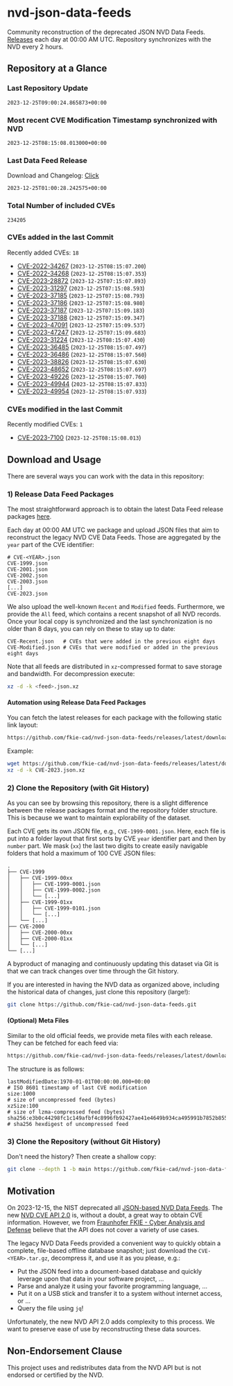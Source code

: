 # nvd-json-data-feeds

Community reconstruction of the deprecated JSON NVD Data Feeds. 
[Releases](https://github.com/fkie-cad/nvd-json-data-feeds/releases/latest) each day at 00:00 AM UTC.
Repository synchronizes with the NVD every 2 hours.

## Repository at a Glance

### Last Repository Update

```plain
2023-12-25T09:00:24.865873+00:00
```

### Most recent CVE Modification Timestamp synchronized with NVD

```plain
2023-12-25T08:15:08.013000+00:00
```

### Last Data Feed Release

Download and Changelog: [Click](https://github.com/fkie-cad/nvd-json-data-feeds/releases/latest)

```plain
2023-12-25T01:00:28.242575+00:00
```

### Total Number of included CVEs

```plain
234205
```

### CVEs added in the last Commit

Recently added CVEs: `18`

* [CVE-2022-34267](CVE-2022/CVE-2022-342xx/CVE-2022-34267.json) (`2023-12-25T08:15:07.200`)
* [CVE-2022-34268](CVE-2022/CVE-2022-342xx/CVE-2022-34268.json) (`2023-12-25T08:15:07.353`)
* [CVE-2023-28872](CVE-2023/CVE-2023-288xx/CVE-2023-28872.json) (`2023-12-25T07:15:07.893`)
* [CVE-2023-31297](CVE-2023/CVE-2023-312xx/CVE-2023-31297.json) (`2023-12-25T07:15:08.593`)
* [CVE-2023-37185](CVE-2023/CVE-2023-371xx/CVE-2023-37185.json) (`2023-12-25T07:15:08.793`)
* [CVE-2023-37186](CVE-2023/CVE-2023-371xx/CVE-2023-37186.json) (`2023-12-25T07:15:08.980`)
* [CVE-2023-37187](CVE-2023/CVE-2023-371xx/CVE-2023-37187.json) (`2023-12-25T07:15:09.183`)
* [CVE-2023-37188](CVE-2023/CVE-2023-371xx/CVE-2023-37188.json) (`2023-12-25T07:15:09.347`)
* [CVE-2023-47091](CVE-2023/CVE-2023-470xx/CVE-2023-47091.json) (`2023-12-25T07:15:09.537`)
* [CVE-2023-47247](CVE-2023/CVE-2023-472xx/CVE-2023-47247.json) (`2023-12-25T07:15:09.683`)
* [CVE-2023-31224](CVE-2023/CVE-2023-312xx/CVE-2023-31224.json) (`2023-12-25T08:15:07.430`)
* [CVE-2023-36485](CVE-2023/CVE-2023-364xx/CVE-2023-36485.json) (`2023-12-25T08:15:07.497`)
* [CVE-2023-36486](CVE-2023/CVE-2023-364xx/CVE-2023-36486.json) (`2023-12-25T08:15:07.560`)
* [CVE-2023-38826](CVE-2023/CVE-2023-388xx/CVE-2023-38826.json) (`2023-12-25T08:15:07.630`)
* [CVE-2023-48652](CVE-2023/CVE-2023-486xx/CVE-2023-48652.json) (`2023-12-25T08:15:07.697`)
* [CVE-2023-49226](CVE-2023/CVE-2023-492xx/CVE-2023-49226.json) (`2023-12-25T08:15:07.760`)
* [CVE-2023-49944](CVE-2023/CVE-2023-499xx/CVE-2023-49944.json) (`2023-12-25T08:15:07.833`)
* [CVE-2023-49954](CVE-2023/CVE-2023-499xx/CVE-2023-49954.json) (`2023-12-25T08:15:07.933`)


### CVEs modified in the last Commit

Recently modified CVEs: `1`

* [CVE-2023-7100](CVE-2023/CVE-2023-71xx/CVE-2023-7100.json) (`2023-12-25T08:15:08.013`)


## Download and Usage

There are several ways you can work with the data in this repository:

### 1) Release Data Feed Packages

The most straightforward approach is to obtain the latest Data Feed release packages [here](https://github.com/fkie-cad/nvd-json-data-feeds/releases/latest).

Each day at 00:00 AM UTC we package and upload JSON files that aim to reconstruct the legacy NVD CVE Data Feeds.
Those are aggregated by the `year` part of the CVE identifier:

```
# CVE-<YEAR>.json
CVE-1999.json
CVE-2001.json
CVE-2002.json
CVE-2003.json
[...]
CVE-2023.json
```

We also upload the well-known `Recent` and `Modified` feeds.
Furthermore, we provide the `All` feed, which contains a recent snapshot of all NVD records.
Once your local copy is synchronized and the last synchronization is no older than 8 days, you can rely on these to stay up to date:

```plain
CVE-Recent.json   # CVEs that were added in the previous eight days
CVE-Modified.json # CVEs that were modified or added in the previous eight days
```

Note that all feeds are distributed in `xz`-compressed format to save storage and bandwidth.
For decompression execute:

```sh
xz -d -k <feed>.json.xz
```


#### Automation using Release Data Feed Packages

You can fetch the latest releases for each package with the following static link layout:

```sh
https://github.com/fkie-cad/nvd-json-data-feeds/releases/latest/download/CVE-<YEAR>.json.xz
```

Example:

```sh
wget https://github.com/fkie-cad/nvd-json-data-feeds/releases/latest/download/CVE-2023.json.xz
xz -d -k CVE-2023.json.xz
```



### 2) Clone the Repository (with Git History)

As you can see by browsing this repository, there is a slight difference between the release packages format and the repository folder structure.
This is because we want to maintain explorability of the dataset.

Each CVE gets its own JSON file, e.g., `CVE-1999-0001.json`.
Here, each file is put into a folder layout that first sorts by CVE `year` identifier part and then by `number` part.
We mask (`xx`) the last two digits to create easily navigable folders that hold a maximum of 100 CVE JSON files:

```plain
.
├── CVE-1999
│   ├── CVE-1999-00xx
│   │   ├── CVE-1999-0001.json
│   │   ├── CVE-1999-0002.json
│   │   └── [...]
│   ├── CVE-1999-01xx
│   │   ├── CVE-1999-0101.json
│   │   └── [...]
│   └── [...]
├── CVE-2000
│   ├── CVE-2000-00xx
│   ├── CVE-2000-01xx
│   └── [...]
└── [...]
```

A byproduct of managing and continuously updating this dataset via Git is that we can track changes over time through the Git history.

If you are interested in having the NVD data as organized above, including the historical data of changes, just clone this repository (large!):

```sh
git clone https://github.com/fkie-cad/nvd-json-data-feeds.git
```

#### (Optional) Meta Files

Similar to the old official feeds, we provide meta files with each release. They can be fetched for each feed via:

```sh
https://github.com/fkie-cad/nvd-json-data-feeds/releases/latest/download/CVE-<YEAR>.meta
```

The structure is as follows:

```plain
lastModifiedDate:1970-01-01T00:00:00.000+00:00                          # ISO 8601 timestamp of last CVE modification
size:1000                                                               # size of uncompressed feed (bytes)
xzSize:100                                                              # size of lzma-compressed feed (bytes)
sha256:e3b0c44298fc1c149afbf4c8996fb92427ae41e4649b934ca495991b7852b855 # sha256 hexdigest of uncompressed feed
```


### 3) Clone the Repository (without Git History)

Don't need the history? Then create a shallow copy:

```sh
git clone --depth 1 -b main https://github.com/fkie-cad/nvd-json-data-feeds.git
```

## Motivation

On 2023-12-15, the NIST deprecated all [JSON-based NVD Data Feeds](https://nvd.nist.gov/vuln/data-feeds#divRetirementBanner-1).
The new [NVD CVE API 2.0](https://nvd.nist.gov/developers/vulnerabilities) is, without a doubt, a great way to obtain CVE information.
However, we from [Fraunhofer FKIE - Cyber Analysis and Defense](https://www.fkie.fraunhofer.de/en/departments/cad.html) believe that the API does not cover a variety of use cases.

The legacy NVD Data Feeds provided a convenient way to quickly obtain a complete, file-based offline database snapshot; just download the `CVE-<YEAR>.tar.gz`, decompress it, and use it as you please, e.g.:

* Put the JSON feed into a document-based database and quickly leverage upon that data in your software project, ...
* Parse and analyze it using your favorite programming language, ...
* Put it on a USB stick and transfer it to a system without internet access, or ...
* Query the file using `jq`!

Unfortunately, the new NVD API 2.0 adds complexity to this process.
We want to preserve ease of use by reconstructing these data sources.

## Non-Endorsement Clause

This project uses and redistributes data from the NVD API but is not endorsed or certified by the NVD.